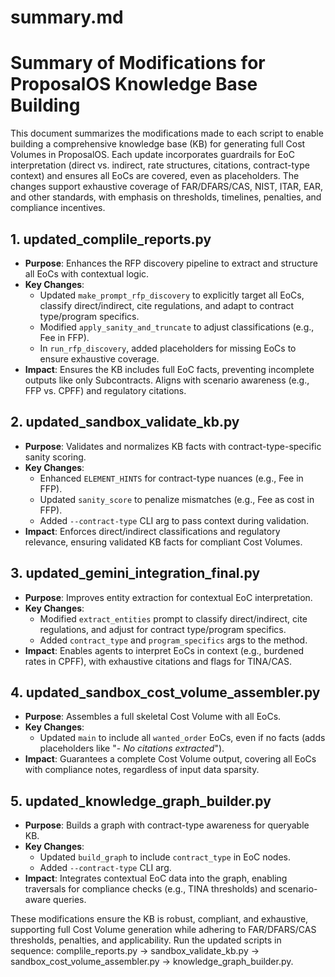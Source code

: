 # summary.md
# Summary of Modifications for ProposalOS Knowledge Base Building

This document summarizes the modifications made to each script to enable building a comprehensive knowledge base (KB) for generating full Cost Volumes in ProposalOS. Each update incorporates guardrails for EoC interpretation (direct vs. indirect, rate structures, citations, contract-type context) and ensures all EoCs are covered, even as placeholders. The changes support exhaustive coverage of FAR/DFARS/CAS, NIST, ITAR, EAR, and other standards, with emphasis on thresholds, timelines, penalties, and compliance incentives.

## 1. updated_complile_reports.py
- **Purpose**: Enhances the RFP discovery pipeline to extract and structure all EoCs with contextual logic.
- **Key Changes**:
  - Updated `make_prompt_rfp_discovery` to explicitly target all EoCs, classify direct/indirect, cite regulations, and adapt to contract type/program specifics.
  - Modified `apply_sanity_and_truncate` to adjust classifications (e.g., Fee in FFP).
  - In `run_rfp_discovery`, added placeholders for missing EoCs to ensure exhaustive coverage.
- **Impact**: Ensures the KB includes full EoC facts, preventing incomplete outputs like only Subcontracts. Aligns with scenario awareness (e.g., FFP vs. CPFF) and regulatory citations.

## 2. updated_sandbox_validate_kb.py
- **Purpose**: Validates and normalizes KB facts with contract-type-specific sanity scoring.
- **Key Changes**:
  - Enhanced `ELEMENT_HINTS` for contract-type nuances (e.g., Fee in FFP).
  - Updated `sanity_score` to penalize mismatches (e.g., Fee as cost in FFP).
  - Added `--contract-type` CLI arg to pass context during validation.
- **Impact**: Enforces direct/indirect classifications and regulatory relevance, ensuring validated KB facts for compliant Cost Volumes.

## 3. updated_gemini_integration_final.py
- **Purpose**: Improves entity extraction for contextual EoC interpretation.
- **Key Changes**:
  - Modified `extract_entities` prompt to classify direct/indirect, cite regulations, and adjust for contract type/program specifics.
  - Added `contract_type` and `program_specifics` args to the method.
- **Impact**: Enables agents to interpret EoCs in context (e.g., burdened rates in CPFF), with exhaustive citations and flags for TINA/CAS.

## 4. updated_sandbox_cost_volume_assembler.py
- **Purpose**: Assembles a full skeletal Cost Volume with all EoCs.
- **Key Changes**:
  - Updated `main` to include all `wanted_order` EoCs, even if no facts (adds placeholders like "- _No citations extracted_").
- **Impact**: Guarantees a complete Cost Volume output, covering all EoCs with compliance notes, regardless of input data sparsity.

## 5. updated_knowledge_graph_builder.py
- **Purpose**: Builds a graph with contract-type awareness for queryable KB.
- **Key Changes**:
  - Updated `build_graph` to include `contract_type` in EoC nodes.
  - Added `--contract-type` CLI arg.
- **Impact**: Integrates contextual EoC data into the graph, enabling traversals for compliance checks (e.g., TINA thresholds) and scenario-aware queries.

These modifications ensure the KB is robust, compliant, and exhaustive, supporting full Cost Volume generation while adhering to FAR/DFARS/CAS thresholds, penalties, and applicability. Run the updated scripts in sequence: complile_reports.py → sandbox_validate_kb.py → sandbox_cost_volume_assembler.py → knowledge_graph_builder.py.